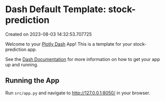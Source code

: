 # Dash Default Template: stock-prediction

Created on 2023-08-03 14:32:53.707725

Welcome to your [Plotly Dash](https://plotly.com/dash/) App! This is a template for your stock-prediction app.

See the [Dash Documentation](https://dash.plotly.com/introduction) for more information on how to get your app up and running.

## Running the App

Run `src/app.py` and navigate to http://127.0.0.1:8050/ in your browser.
